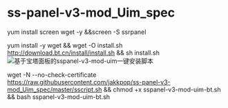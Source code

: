 # ss-panel-v3-mod_Uim_spec
yum install screen wget -y &&screen -S ssrpanel

yum install -y wget && wget -O install.sh http://download.bt.cn/install/install.sh && sh install.sh
![基于宝塔面板的sspanel-v3-mod-uim一键安装脚本](http://g.hiphotos.baidu.com/image/%70%69%63/item/b21c8701a18b87d6298b649d0a0828381e30fd63.jpg)

wget -N --no-check-certificate https://raw.githubusercontent.com/jakkpop/ss-panel-v3-mod_Uim_spec/master/sscript.sh &&
chmod +x sspanel-v3-mod-uim-bt.sh &&
bash sspanel-v3-mod-uim-bt.sh


